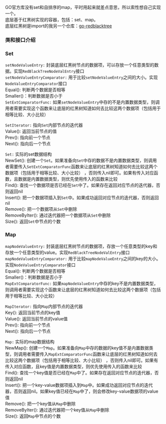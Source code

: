 GO官方库没有set和自排序的map，平时用起来就差点意思，所以索性想自己实现一个。  
底层基于红黑树实现的容器，包括：set、map。  
底层红黑树是import的我另一个仓库：[go-redblacktree](https://github.com/OneOfLzx/go-redblacktree)  
### 类和接口介绍  
### Set  
`setNodeValueEntry:` 封装底层红黑树节点的数据项，可以存放一个任意类型的数据。实现`RedBlackTreeNodeValEntry`接口  
`setNodeValueEntryComparator:` 用于比较`setNodeValueEntry`之间的大小。实现`NodeValueEntryComparator`接口  
Equal(): 判断两个数据是否相等  
Smaller()：判断数据是否小于  
`SetExtComparatorFunc:` 如果`setNodeValueEntry`中存的不是内置数据类型，则调用者需要实现这个函数来让底层的红黑树知道如何去比较这两个数据项（包括用于相等比较、大小比较）  
  
`SetIterator:` 指向`Set`内部节点的迭代器  
Value(): 返回当前节点的值  
Prev(): 指向前一个节点  
Next(): 指向后一个节点  
  
`Set:` 实际的set数据结构  
NewSet(): 创建一个`Set`。如果准备向`Set`中存的数据不是内置数据类型，则调用者需要传入`SetExtComparatorFunc`函数来让底层的红黑树知道如何去比较这两个数据项（包括用于相等比较、大小比较） ，否则传入nil即可。如果有传入对应函数，且数据是内置数据类型，则优先使用传入的函数来比较  
Find(): 查找一个数据项是否已经在`Set`中了。如果存在返回对应节点的迭代器，否则返回nil  
Insert(): 把一个数据项插入到`Set`中。如果成功返回对应节点的迭代器，否则返回nil  
Remove(): 把一个数据项从`Set`中删除  
RemoveByIter(): 通过迭代器把一个数据项从`Set`中删除  
Size(): 返回`Set`中节点的个数  
### Map  
`mapNodeValueEntry:` 封装底层红黑树节点的数据项，存放一个任意类型的key和存放一个任意类型的value。实现`RedBlackTreeNodeValEntry`接口  
`mapNodeValueEntryComparator:` 用于比较`mapNodeValueEntry`之间的key的大小。实现`NodeValueEntryComparator`接口  
Equal(): 判断两个数据是否相等  
Smaller()：判断数据是否小于  
`MapExtComparatorFunc:` 如果`mapNodeValueEntry`中存的key不是内置数据类型，则调用者需要实现这个函数来让底层的红黑树知道如何去比较这两个数据项（包括用于相等比较、大小比较）  
  
`MapIterator:` 指向`Map`内部节点的迭代器  
Key(): 返回当前节点的key值  
Value(): 返回当前节点的value值  
Prev(): 指向前一个节点  
Next(): 指向后一个节点  
  
`Map:` 实际的map数据结构  
NewMap(): 创建一个`Map`。如果准备向`Map`中存的数据的key值不是内置数据类型，则调用者需要传入`MapExtComparatorFunc`函数来让底层的红黑树知道如何去比较这两个数据项（包括用于相等比较、大小比较） ，否则传入nil即可。如果有传入对应函数，且key值是内置数据类型，则优先使用传入的函数来比较  
Find(): 查找一个key值是否已经在`Map`中了。如果存在返回对应节点的迭代器，否则返回nil  
Insert(): 把一个key-value数据项插入到`Map`中。如果成功返回对应节点的迭代器，否则返回nil。如果key值已经在`Map`中了，则会修改key-value数据项的value值  
Remove(): 把一个key值从`Map`中删除  
RemoveByIter(): 通过迭代器把一个key值从`Map`中删除  
Size(): 返回`Map`中节点的个数